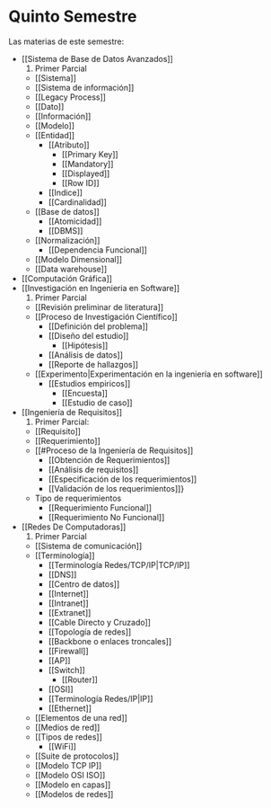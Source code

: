 # Quinto Semestre
Las materias de este semestre:
- [[Sistema de Base de Datos Avanzados]]
	1. Primer Parcial
	- [[Sistema]] 
	- [[Sistema de información]]
	- [[Legacy Process]]
	- [[Dato]]
	- [[Información]]
	- [[Modelo]] 
	- [[Entidad]]
		- [[Atributo]]
			- [[Primary Key]]
			- [[Mandatory]]
			- [[Displayed]]
			- [[Row ID]]
		- [[Indice]]
		- [[Cardinalidad]]
	- [[Base de datos]]
		- [[Atomicidad]]
		- [[DBMS]]
	- [[Normalización]]
		- [[Dependencia Funcional]]
	- [[Modelo Dimensional]]
	- [[Data warehouse]]
- [[Computación Gráfica]]
- [[Investigación en Ingenieria en Software]]
	1. Primer Parcial
	- [[Revisión preliminar de literatura]]
	- [[Proceso de Investigación Científico]] 
		- [[Definición del problema]]
		- [[Diseño del estudio]]
			- [[Hipótesis]]
		- [[Análisis de datos]]
		- [[Reporte de hallazgos]]
	- [[Experimento|Experimentación en la ingeniería en software]]
		- [[Estudios empiricos]]
			- [[Encuesta]]
			- [[Estudio de caso]]
- [[Ingeniería de Requisitos]]
	1. Primer Parcial:
	- [[Requisito]]
	- [[Requerimiento]]
	- [[#Proceso de la Ingeniería de Requisitos]]
		- [[Obtención de Requerimientos]]
		- [[Análisis de requisitos]]
		- [[Especificación de los requerimientos]]
		- [[Validación de los requerimientos]]}
	- Tipo de requerimientos
		- [[Requerimiento Funcional]]
		- [[Requerimiento No Funcional]]
- [[Redes De Computadoras]]
	1. Primer Parcial
	- [[Sistema de comunicación]]
	- [[Terminología]]
		- [[Terminología Redes/TCP/IP|TCP/IP]]
		- [[DNS]]
		- [[Centro de datos]]
		- [[Internet]]
		- [[Intranet]]
		- [[Extranet]]
		- [[Cable Directo y Cruzado]]
		- [[Topología de redes]]
		- [[Backbone o enlaces troncales]]
		- [[Firewall]]
		- [[AP]]
		- [[Switch]]
			- [[Router]]
		- [[OSI]]
		- [[Terminología Redes/IP|IP]]
		- [[Ethernet]]
	- [[Elementos de una red]]
	- [[Medios de red]]
	- [[Tipos de redes]]
		- [[WiFi]]
	- [[Suite de protocolos]]
	- [[Modelo TCP IP]]
	- [[Modelo OSI ISO]]
	- [[Modelo en capas]]
	- [[Modelos de redes]]
